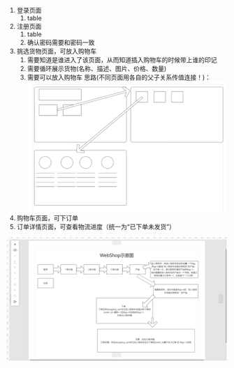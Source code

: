 1. 登录页面
    1. table
2. 注册页面
    1. table
    2. 确认密码需要和密码一致
3. 挑选货物页面，可放入购物车
    1. 需要知道是谁进入了该页面，从而知道插入购物车的时候带上谁的印记
    2. 需要循环展示货物(名称、描述、图片、价格、数量)
    3. 需要可以放入购物车
   思路(不同页面用各自的父子关系传值连接！)：
   ![img.png](img/三级分类与商品页面跳转示意图.png)
4. 购物车页面，可下订单
5. 订单详情页面，可查看物流进度（统一为“已下单未发货”）


![img.png](img/WebShop示意图.png)